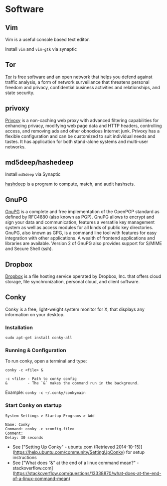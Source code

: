 Software
========

## Vim

Vim is a useful console based text editor.

Install `vim` and `vim-gtk` via synaptic

## Tor

[Tor](https://www.torproject.org/) is free software and an open network that helps you 
defend against traffic analysis, a form of network surveillance 
that threatens personal freedom and privacy, confidential business 
activities and relationships, and state security.


## privoxy

[Privoxy](http://www.privoxy.org/) is a non-caching web proxy with advanced filtering 
capabilities for enhancing privacy, modifying web page data 
and HTTP headers, controlling access, and removing ads and other 
obnoxious Internet junk. Privoxy has a flexible configuration 
and can be customized to suit individual needs and tastes. It 
has application for both stand-alone systems and multi-user networks.


## md5deep/hashedeep

Install `md5deep` via Synaptic

[hashdeep](http://md5deep.sourceforge.net/) is a program to compute, match, and audit hashsets.


## GnuPG

[GnuPG](https://www.gnupg.org/) is a complete and free implementation of the OpenPGP 
standard as defined by RFC4880 (also known as PGP). GnuPG 
allows to encrypt and sign your data and communication, 
features a versatile key management system as well as access 
modules for all kinds of public key directories. GnuPG, 
also known as GPG, is a command line tool with features for 
easy integration with other applications. A wealth of frontend 
applications and libraries are available. Version 2 of GnuPG 
also provides support for S/MIME and Secure Shell (ssh).


## Dropbox

[Dropbox](https://www.dropbox.com/) is a file hosting service operated by Dropbox, Inc. that offers cloud storage, 
file synchronization, personal cloud, and client software.


## Conky

Conky is a free, light-weight system monitor for X, that displays any information on your desktop.

### Installation

`sudo apt-get install conky-all`

### Running & Configuration

To run conky, open a terminal and type: 

```
conky -c <file> &

-c <file> - Path to conky config
&         - The `&` makes the command run in the background.
```

Example: `conky -c ~/.conky/conkymain`

### Start Conky on startup

`System Settings > Startup Programs > Add`

```
Name: Conky
Command: conky -c <config-file>
Comment:
Delay: 30 seconds
```

- See ["Setting Up Conky" - ubuntu.com (Retrieved 2014-10-15)]
(https://help.ubuntu.com/community/SettingUpConky) for setup instructions
- See ["What does “&” at the end of a linux command mean?" - stackoverflow.com]
(https://stackoverflow.com/questions/13338870/what-does-at-the-end-of-a-linux-command-mean)
